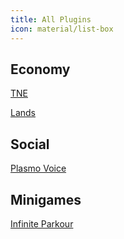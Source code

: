 ```yaml
---
title: All Plugins
icon: material/list-box
---
```


## Economy
[TNE]()

[Lands]()

## Social
[Plasmo Voice]()

## Minigames

[Infinite Parkour]()